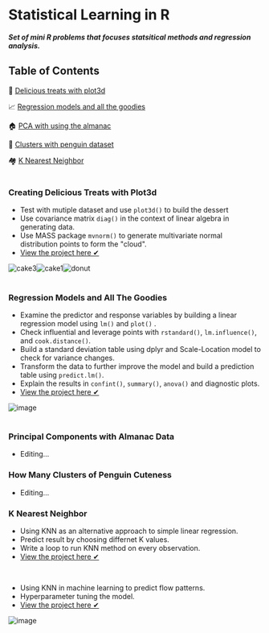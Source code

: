 # Statistical Learning in R 

***Set of mini R problems that focuses statsitical methods  and regression analysis.***

## Table of Contents
🍩 [Delicious treats with plot3d](#creating-delicious-treats-with-plot3d)

📈  [Regression models and all the goodies](#regression-models-and-all-the-goodies)

🏠 [PCA with using the almanac](#principal-components-with-almanac-data)

🐧 [Clusters with penguin dataset](#how-many-clusters-of-penguin-cuteness)

🏘 [K Nearest Neighbor](#k-nearest-neighbor)

#

### Creating Delicious Treats with Plot3d


- Test with mutiple dataset and use ```plot3d()``` to  build the dessert
- Use covariance matrix ```diag()``` in the context of linear algebra in generating data.
- Use MASS package ```mvnorm()``` to generate multivariate normal distribution points to form the "cloud". 
- [View the project here ✔](https://github.com/xtenix88/Statistical-Learning-in-R/tree/main/Dessert)

![cake3](https://user-images.githubusercontent.com/62857660/135530573-08ae7562-d26f-4906-8bb8-5d0214ad1c97.PNG)![cake1](https://user-images.githubusercontent.com/62857660/135530583-8b24b07f-0a9b-4436-b5a9-470bfd41a8d3.PNG)![donut](https://user-images.githubusercontent.com/62857660/135560063-5c4ade4d-0840-42c6-9f69-f38a7a0235b7.JPG)

#

### Regression Models and All The Goodies

- Examine the predictor and response variables by building a linear regression model using ```lm()``` and ```plot()``` .
- Check influential and leverage points with ```rstandard()```, ```lm.influence()```, and ```cook.distance()```.
- Build a standard deviation table using dplyr and Scale-Location model to check for variance changes.
- Transform the data to further improve the model and build a prediction table using ```predict.lm()```.
- Explain the results in ```confint()```, ```summary()```, ```anova()``` and diagnostic plots.
- [View the project here ✔](https://github.com/xtenix88/Statistical-Learning-in-R/tree/main/Regression)

![image](https://user-images.githubusercontent.com/62857660/138620216-07606ef3-dc43-46aa-8c91-a37393e12ed5.png)

#

### Principal Components with Almanac Data
- Editing...

### How Many Clusters of Penguin Cuteness
- Editing...

### K Nearest Neighbor
- Using KNN as an alternative approach to simple linear regression.
- Predict result by choosing differnet K values. 
- Write a loop to run KNN method on every observation.
- [View the project here ✔](https://github.com/xtenix88/Statistical-Learning-in-R/tree/main/K-Nearest-Neighbor)

<br/>

- Using KNN in machine learning to predict flow patterns.
- Hyperparameter tuning the model.
- [View the project here ✔](https://github.com/xtenix88/Statistics-and-Models/blob/main/KNN_ML_Model.ipynb)

![image](https://user-images.githubusercontent.com/62857660/141167518-59d9cb8d-aa4c-40f7-81ec-072f54e3b4f7.png)

